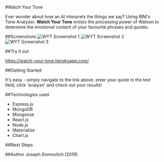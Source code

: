 #Watch Your Tone

Ever wonder about how an AI interprets the things we say? Using IBM's Tone Analyzer, **Watch Your Tone** enlists the processing power of Watson to determine the emotional content of your favourite phrases and quotes.

##Screenshots
![WYT Screenshot 1](https://i.ibb.co/bz2xvKC/Screen-Shot-2019-09-10-at-4-21-54-PM.png)
![WYT Screenshot 2](https://i.ibb.co/DYWGbfS/Screen-Shot-2019-09-11-at-9-45-48-AM.png)
![WYT Screenshot 3](https://i.ibb.co/JmjPjMv/Screen-Shot-2019-09-11-at-9-46-01-AM.png)

##Try it out

<https://watch-your-tone.herokuapp.com/>

##Getting Started

It's easy - simply navigate to the link above, enter your quote in the text field, click 'analyze' and check out your results!

##Technologies used

- Express.js
- MongoDB
- Mongoose
- React.js
- Node.js
- Materialize
- Chart.js

##Next Steps

##Author
Joseph Domovitch (2019)






